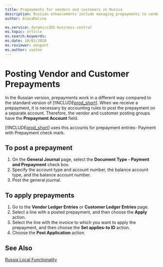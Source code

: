 ```yaml
---
title: Prepayments for vendors and customers in Russia
description: Russian enhancements include managing prepayments to vendors and from customers.
author: DianaMalina

ms.service: dynamics365-business-central
ms.topic: article
ms.search.keywords:
ms.date: 10/01/2020
ms.reviewer: edupont
ms.author: soalex
---
```


# Posting Vendor and Customer Prepayments

In the Russian version, prepayments work in a different way compared to the standard version of [!INCLUDE[prod_short](../../includes/prod_short.md)]. When we receive a prepayment, it is necessary by accounting rules to post the prepayment on a separate account. Therefore, the vendor and customer posting groups have the **Prepayment Account** field.

[!INCLUDE[prod_short](../../includes/prod_short.md)] uses this accounts for prepayment entries- Payment with Prepayment check mark.

## To post a prepayment

1. On the **General Journal** page, select the **Document Type - Payment and Prepayment** check box.
2. Specify the account type and account number, the balance account type, and the balance account number.
3. Post the general journal.

## To apply prepayments

1. Go to the **Vendor Ledger Entries** or **Customer Ledger Entries** page.
2. Select a line with a posted prepayment, and then choose the **Apply** action.
4. Select the line with the invoice to which you want to apply the prepayment, and then choose the **Set applies-to ID** action.
6. Choose the **Post Application** action.

## See Also

[Russia Local Functionality](russia-local-functionality.md)  
